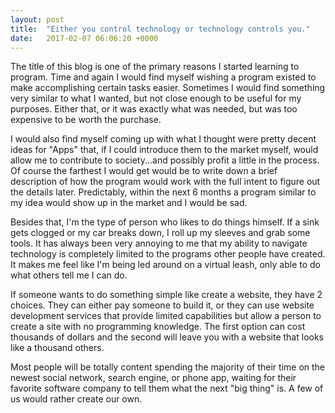 ```yaml
---
layout: post
title:  "Either you control technology or technology controls you."
date:   2017-02-07 06:06:20 +0000
---
```



The title of this blog is one of the primary reasons I started learning to program.  Time and again I would find myself wishing a program existed to make accomplishing certain tasks easier.  Sometimes I would find something very similar to what I wanted, but not close enough to be useful for my purposes.  Either that, or it was exactly what was needed, but was too expensive to be worth the purchase.

I would also find myself coming up with what I thought were pretty decent ideas for "Apps" that, if I could introduce them to the market myself, would allow me to contribute to society...and possibly profit a little in the process.  Of course the farthest I would get would be to write down a brief description of how the program would work with the full intent to figure out the details later.  Predictably, within the next 6 months a program similar to my idea would show up in the market and I would be sad.

Besides that, I'm the type of person who likes to do things himself.  If a sink gets clogged or my car breaks down, I roll up my sleeves and grab some tools.  It has always been very annoying to me that my ability to navigate technology is completely limited to the programs other people have created.  It makes me feel like I'm being led around on a virtual leash, only able to do what others tell me I can do.

If someone wants to do something simple like create a website, they have 2 choices.  They can either pay someone to build it, or they can use website development services that provide limited capabilities but allow a person to create a site with no programming knowledge.  The first option can cost thousands of dollars and the second will leave you with a website that looks like a thousand others.

Most people will be totally content spending the majority of their time on the newest social network, search engine, or phone app, waiting for their favorite software company to tell them what the next "big thing" is.  A few of us would rather create our own.
